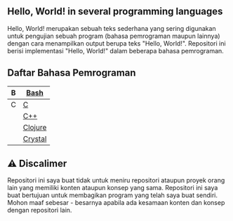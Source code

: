 ## Hello, World! in several programming languages
Hello, World! merupakan sebuah teks sederhana yang sering digunakan untuk pengujian sebuah program (bahasa pemrograman maupun lainnya) dengan cara menampilkan output berupa teks "Hello, World!". Repositori ini berisi implementasi "Hello, World!" dalam beberapa bahasa pemrograman.

## Daftar Bahasa Pemrograman
| B   | [Bash](https://github.com/codewithfahmi/hello-world-in-several-programming-languages/tree/main/bash)       |
| --- | ---------------------------------------------------------------------------------------------------------- |
| C   | [C](https://github.com/codewithfahmi/hello-world-in-several-programming-languages/tree/main/c)             |
|     | [C++](https://github.com/codewithfahmi/hello-world-in-several-programming-languages/tree/main/c%2B%2B)     |
|     | [Clojure](https://github.com/codewithfahmi/hello-world-in-several-programming-languages/tree/main/clojure) |
|     | [Crystal](https://github.com/codewithfahmi/hello-world-in-several-programming-languages/tree/main/crystal) |


## ⚠️  Discalimer
Repositori ini saya buat tidak untuk meniru repositori ataupun proyek orang lain yang memiliki konten ataupun konsep yang sama. Repositori ini saya buat bertujuan untuk membagikan program yang telah saya buat sendiri. Mohon maaf sebesar - besarnya apabila ada kesamaan konten dan konsep dengan repositori lain.